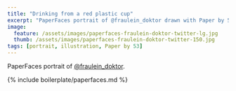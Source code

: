 ```yaml
---
title: "Drinking from a red plastic cup"
excerpt: "PaperFaces portrait of @fraulein_doktor drawn with Paper by 53 on an iPad."
image: 
  feature: /assets/images/paperfaces-fraulein-doktor-twitter-lg.jpg
  thumb: /assets/images/paperfaces-fraulein-doktor-twitter-150.jpg
tags: [portrait, illustration, Paper by 53]
---
```


PaperFaces portrait of [@fraulein_doktor](http://twitter.com/fraulein_doktor).

{% include boilerplate/paperfaces.md %}
